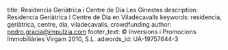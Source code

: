 title: Residencia Geriàtrica i Centre de Dia Les Ginestes
description: Residencia Geriàtrica i Centre de Dia en Viladecavalls
keywords: residencia, geriàtrica, centre, dia, viladecavalls, crowdfunding
author: pedro.gracia@impulzia.com
footer_text: &copy; Inversions i Promocions Immobiliàries Virgam 2010, S.L.
adwords_id: UA-19757644-3
